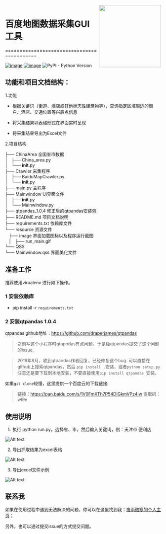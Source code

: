 <img align="right" width="200" height="200" src="https://pic4.zhimg.com/v2-78d1472351272f41d8dd76a6d8a635c7_xll.jpg">

# 百度地图数据采集GUI工具
===========================================

[![image](https://img.shields.io/pypi/v/requests.svg)](https://pypi.org/project/requests/)
[![image](https://img.shields.io/pypi/l/requests.svg)](https://pypi.org/project/requests/)
![PyPI - Python Version](https://img.shields.io/pypi/pyversions/Django.svg)




## 功能和项目文档结构：
1.功能

* 根据关键词（街道、酒店或其他标志性建筑物等），查询指定区域周边的商户、酒店、交通位置等兴趣点信息  

* 将采集结果以表格形式在界面实时呈现

* 将采集结果导出为Excel文件  

2.项目结构
>
├── ChinaArea 全国省市数据  
│   ├── China_area.py  
│   └── __init__.py  
├── Crawler 采集程序  
│   ├── BaiduMapCrawler.py    
│   └── __init__.py  
├── main.py 主程序  
├── Mainwindow Ui界面文件  
│   ├── __init__.py  
│   └── Mainwindow.py  
├── qtpandas_1.0.4 修正后的qtpandas安装包   
├── README.md 项目文档说明  
├── requirements.txt 依赖库文件    
└── resource 资源文件  
    ├── image 界面加载图标以及程序运行截图  
    │   ├── run_main.gif   
    └── QSS  
        └── Mainwindow.qss  界面美化文件
>

## 准备工作

推荐使用virualenv 进行如下操作。

### 1 安装依赖库

* pip install -r  `requirements.txt`


### 2 安装qtpandas 1.0.4

qtpandas github地址：https://github.com/draperjames/qtpandas

> 之前写这个小程序时qtapndas有点问题，于是给qtpandas提交了这个问题的issue,

> 2018年8月，收到qtpandas作者回复，已经修复这个bug.
可以直接在github上搜索qtpandas，然后 ```pip install .```安装，或者```python setup.py```
> 注意还是要下载到本地安装，不要直接使用`pip install qtpandas `安装。



如果`git clone`较慢，这里提供一个百度云的下载链接:

> 链接：https://pan.baidu.com/s/1V0FmXTh7P54DIGkmVPz4iw 
> 提取码：wl9e 



## 使用说明

1. 执行 python run.py，选择省、市，然后输入关键词，例：天津市 便利店

![Alt text](https://github.com/xugongli/GithubProjectImages/blob/master/PyQt5-BaiduMapCrawler_Images//run_main.gif)  


2. 导出抓取结果为excel表格  


![Alt text](https://github.com/xugongli/GithubProjectImages/blob/master/PyQt5-BaiduMapCrawler_Images//result_output.gif)  


3. 导出excel文件示例

![Alt text](https://github.com/xugongli/GithubProjectImages/blob/master/PyQt5-BaiduMapCrawler_Images//result.png)  



## 联系我

如果在使用过程中遇到无法解决的问题，你可以在这里找到我：[夜雨微寒的个人主页](https://xugongli.github.io/about/)；

另外，也可以通过提交issue的方式提交问题。




